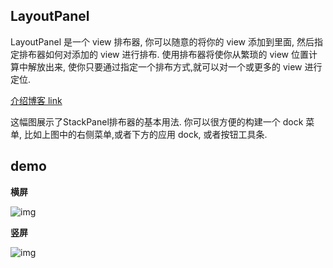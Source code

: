 ## LayoutPanel
LayoutPanel 是一个 view 排布器, 你可以随意的将你的 view 添加到里面, 然后指定排布器如何对添加的 view 进行排布.
使用排布器将使你从繁琐的 view 位置计算中解放出来, 使你只要通过指定一个排布方式,就可以对一个或更多的 view 进行定位.

[介绍博客 link](http://nekle.github.io/2013/10/23/iOS%E8%87%AA%E5%8A%A8%E6%8E%92%E5%B8%83%E5%99%A8--LayoutPanel.html)


这幅图展示了StackPanel排布器的基本用法.
你可以很方便的构建一个 dock 菜单, 比如上图中的右侧菜单,或者下方的应用 dock, 或者按钮工具条.

## demo

**横屏**

![img](http://farm8.staticflickr.com/7452/10424214796_0f325478d6.jpg)

**竖屏**

![img](http://farm4.staticflickr.com/3814/10424358723_1a98e1f271.jpg)



